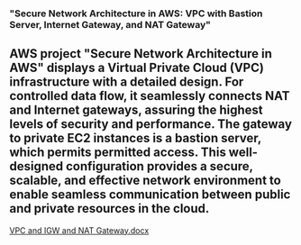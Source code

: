 ### "Secure Network Architecture in AWS: VPC with Bastion Server, Internet Gateway, and NAT Gateway" 

AWS project "Secure Network Architecture in AWS" displays a Virtual Private Cloud (VPC) infrastructure with a detailed design. For controlled data flow, it seamlessly connects NAT and Internet gateways, assuring the highest levels of security and performance. The gateway to private EC2 instances is a bastion server, which permits permitted access. This well-designed configuration provides a secure, scalable, and effective network environment to enable seamless communication between public and private resources in the cloud.
----------------------------------------------------------------------------------------------------------------

[VPC and IGW and NAT Gateway.docx](https://github.com/harshaprasad21/AWS-projects/files/12379052/Secure.Network.Architecture.in.AWS.docx)



















